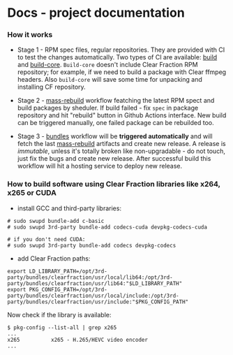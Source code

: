 # Docs - project documentation

### How it works

- Stage 1 - RPM spec files, regular repositories. They are provided with CI to test the changes automatically. Two types of CI are available: [build](https://github.com/clearfraction/ffmpeg/blob/master/.github/workflows/build.yml) and [build-core](https://github.com/clearfraction/yt-dlp/blob/main/.github/workflows/build.yml). `Build-core` doesn't include Clear Fraction RPM repository; for example, if we need to build a package with Clear ffmpeg headers. Also `build-core` will save some time for unpacking and installing CF repository.

- Stage 2 - [mass-rebuild](https://github.com/clearfraction/mass-rebuild) workflow featching the latest RPM spect and build packages by sheduler. If build failed - fix `spec` in package repository and hit "rebuild" button in Github Actions interface. New build can be triggered manually, one failed package can be rebuilded too.

- Stage 3 - [bundles](https://github.com/clearfraction/bundles) workflow will be **triggered automatically** and will fetch the last [mass-rebuild](https://github.com/clearfraction/mass-rebuild) artifacts and create new release. A release is *immutable*, unless it's totally broken like non-upgradable - do not touch, just fix the bugs and create new release. After successful build this workflow will hit a hosting service to deploy new release.

### How to build software using Clear Fraction libraries like x264, x265 or CUDA

- install GCC and third-party libraries:
  
```
# sudo swupd bundle-add c-basic
# sudo swupd 3rd-party bundle-add codecs-cuda devpkg-codecs-cuda

# if you don't need CUDA:
# sudo swupd 3rd-party bundle-add codecs devpkg-codecs
```

- add Clear Fraction paths:


```
export LD_LIBRARY_PATH=/opt/3rd-party/bundles/clearfraction/usr/local/lib64:/opt/3rd-party/bundles/clearfraction/usr/lib64:"$LD_LIBRARY_PATH"
export PKG_CONFIG_PATH=/opt/3rd-party/bundles/clearfraction/usr/local/include:/opt/3rd-party/bundles/clearfraction/usr/include:"$PKG_CONFIG_PATH"
```

Now check if the library is available:

```
$ pkg-config --list-all | grep x265
...
x265          x265 - H.265/HEVC video encoder
...
```

